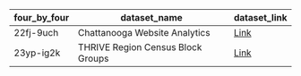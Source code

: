 | four_by_four| dataset_name|dataset_link|
| ----------- | ----------- |------------|
| 22fj-9uch   | Chattanooga Website Analytics      | [Link](https://raw.githubusercontent.com/officeofperformancemanagement/chattadata-exports/main/data/22fj-9uch/22fj-9uch.csv.zip)           |
| 23yp-ig2k   | THRIVE Region Census Block Groups        | [Link](https://raw.githubusercontent.com/officeofperformancemanagement/chattadata-exports/main/data/23yp-ig2k/23yp-ig2k.csv.zip)             |
